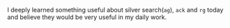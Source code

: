 I deeply learned something useful about silver search(`ag`), `ack` and `rg` today and believe they would be very useful in my daily work. 